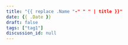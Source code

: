```yaml
---
title: "{{ replace .Name "-" " " | title }}"
date: {{ .Date }}
draft: false
tags: ["tag1"]
discussion_id: null
---
```


